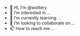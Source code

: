 - 👋 Hi, I’m @wottery
- 👀 I’m interested in ...
- 🌱 I’m currently learning ...
- 💞️ I’m looking to collaborate on ...
- 📫 How to reach me ...

<!---
wottery/wottery is a ✨ special ✨ repository because its `README.md` (this file) appears on your GitHub profile.
You can click the Preview link to take a look at your changes.
--->
